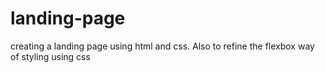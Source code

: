 # landing-page
creating a landing page using html and css. Also to refine the flexbox way of styling using css
